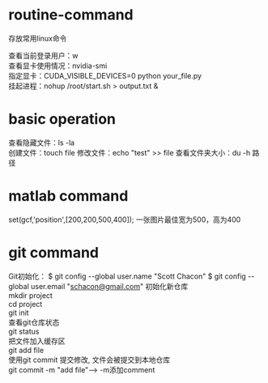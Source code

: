 # routine-command  
存放常用linux命令  

查看当前登录用户：w  
查看显卡使用情况：nvidia-smi  
指定显卡：CUDA_VISIBLE_DEVICES=0    python  your_file.py  
挂起进程：nohup /root/start.sh > output.txt &  

# basic operation  
查看隐藏文件：ls -la  
创建文件：touch file
修改文件：echo "test" >> file
查看文件夹大小：du -h 路径

# matlab command  
set(gcf,'position',[200,200,500,400]); 一张图片最佳宽为500，高为400


# git command  
Git初始化：
$ git config --global user.name "Scott Chacon"
$ git config --global user.email "schacon@gmail.com"
初始化新仓库  
mkdir project  
cd project  
git init  
查看git仓库状态  
git status  
把文件加入缓存区  
git add file  
使用git commit 提交修改, 文件会被提交到本地仓库  
git commit -m "add file"--> -m添加comment
